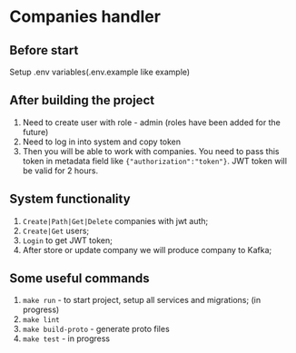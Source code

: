 # Companies handler

## Before start

Setup .env variables(.env.example like example)

## After building the project

1. Need to create user with role - admin (roles have been added for the future)
2. Need to log in into system and copy token
3. Then you will be able to work with companies. You need to pass this token in metadata field like ```{"authorization":"token"}```.
JWT token will be valid for 2 hours.

## System functionality

1. ```Create|Path|Get|Delete``` companies with jwt auth;
2. ```Create|Get``` users;
3. ```Login``` to get JWT token;
4. After store or update company we will produce company to Kafka;

## Some useful commands

1. ```make run``` - to start project, setup all services and migrations; (in progress)
2. ```make lint``` 
3. ```make build-proto``` - generate proto files
4. ```make test``` - in progress
